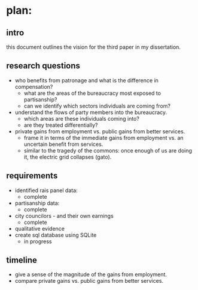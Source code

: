 # plan:

## intro

this document outlines the vision for the third paper in my dissertation.

## research questions 
* who benefits from patronage and what is the difference in compensation?
  - what are the areas of the bureaucracy most exposed to partisanship?
  - can we identify which sectors individuals are coming from?
* understand the flows of party members into the bureaucracy.
  - which areas are these individuals coming into?
  - are they treated differentially?
* private gains from employment vs. public gains from better services.
  - frame it in terms of the immediate gains from employment vs. an uncertain benefit from services.
  - similar to the tragedy of the commons: once enough of us are doing it, the electric grid collapses (gato).

## requirements
* identified rais panel data:
  - complete
* partisanship data:
  - complete
* city councilors - and their own earnings
  - complete
* qualitative evidence
* create sql database using SQLite
  - in progress

## timeline
* give a sense of the magnitude of the gains from employment.
* compare private gains vs. public gains from better services.